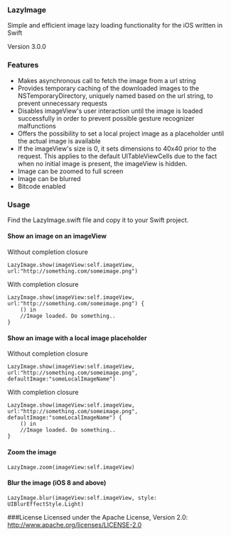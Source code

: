### LazyImage
Simple and efficient image lazy loading functionality for the iOS written in Swift

Version 3.0.0

### Features
* Makes asynchronous call to fetch the image from a url string
* Provides temporary caching of the downloaded images to the NSTemporaryDirectory, uniquely named based on the url string, to prevent unnecessary requests
* Disables imageView's user interaction until the image is loaded successfully in order to prevent possible gesture recognizer malfunctions
* Offers the possibility to set a local project image as a placeholder until the actual image is available
* If the imageView's size is 0, it sets dimensions to 40x40 prior to the request. This applies to the default UITableViewCells due to the fact when no initial image is present, the imageView is hidden.
* Image can be zoomed to full screen
* Image can be blurred
* Bitcode enabled


### Usage
Find the LazyImage.swift file and copy it to your Swift project.

#### Show an image on an imageView

Without completion closure
```
LazyImage.show(imageView:self.imageView, url:"http://something.com/someimage.png")
```

With completion closure
```
LazyImage.show(imageView:self.imageView, url:"http://something.com/someimage.png") {
    () in
    //Image loaded. Do something..
}
```

#### Show an image with a local image placeholder

Without completion closure
```
LazyImage.show(imageView:self.imageView, url:"http://something.com/someimage.png", defaultImage:"someLocalImageName")
```

With completion closure
```
LazyImage.show(imageView:self.imageView, url:"http://something.com/someimage.png", defaultImage:"someLocalImageName") {
    () in
    //Image loaded. Do something..
}
```

#### Zoom the image
```
LazyImage.zoom(imageView:self.imageView)
```

#### Blur the image (iOS 8 and above)
```
LazyImage.blur(imageView:self.imageView, style: UIBlurEffectStyle.Light)
```
###License
Licensed under the Apache License, Version 2.0: http://www.apache.org/licenses/LICENSE-2.0
